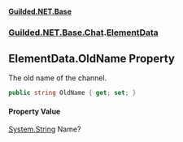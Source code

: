 #### [Guilded.NET.Base](Guilded_NET_Base.md 'Guilded.NET.Base')
### [Guilded.NET.Base.Chat](Guilded_NET_Base.md#Guilded_NET_Base_Chat 'Guilded.NET.Base.Chat').[ElementData](ElementData.md 'Guilded.NET.Base.Chat.ElementData')
## ElementData.OldName Property
The old name of the channel.  
```csharp
public string OldName { get; set; }
```
#### Property Value
[System.String](https://docs.microsoft.com/en-us/dotnet/api/System.String 'System.String')
Name?
